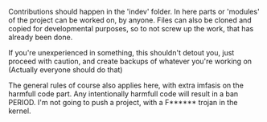 Contributions should happen in the 'indev' folder. In here parts or 'modules' of the project can be worked on, by anyone.
Files can also be cloned and copied for developmental purposes, so to not screw up the work, that has already been done.

If you're unexperienced in something, this shouldn't detout you, just proceed with caution, and create backups of whatever you're
working on (Actually everyone should do that)

The general rules of course also applies here, with extra imfasis on the harmfull code part. Any intentionally harmfull code will result in a ban PERIOD.
I'm not going to push a project, with a F****** trojan in the kernel.
